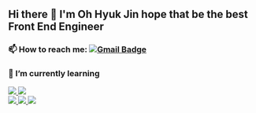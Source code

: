 ## Hi there 👋 I'm Oh Hyuk Jin hope that be the best Front End Engineer

### 📫 How to reach me: [![Gmail Badge](https://img.shields.io/badge/Gmail-d14836?style=flat-square&logo=Gmail&logoColor=white&link=mailto:qmdl98056@gmail.com)](mailto:qmdl98056@gmail.com)

### 🌱 I’m currently learning
<div>
  <a href="https://velog.io/@seondal">
    <img src="https://img.shields.io/badge/JavaScript-F7DF1E?style=for-the-badge&logo=JavaScript&logoColor=white"/>
  </a>
  <a href="https://velog.io/@seondal">
    <img src="https://img.shields.io/badge/React-61DAFB?style=for-the-badge&logo=React&logoColor=white"/>
  </a>
</div>
<div>
  <a href="https://velog.io/@seondal">
    <img src="https://img.shields.io/badge/Node.js-339933?style=for-the-badge&logo=Node.js&logoColor=white"/>
  </a>
  <a href="https://velog.io/@seondal">
    <img src="https://img.shields.io/badge/Docker-2496ED?style=for-the-badge&logo=Docker&logoColor=white"/>
  </a>
  <a href="https://velog.io/@seondal">
    <img src="https://img.shields.io/badge/MariaDB-003545?style=for-the-badge&logo=MariaDB&logoColor=white"/>
  </a>
</div>




